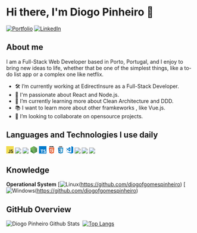 # Hi there, I'm Diogo Pinheiro 👋

[![Portfolio](https://img.shields.io/static/v1?label=%20&message=Portfolio&color=orange)](https://fierce-earth-84105.herokuapp.com/) [![LinkedIn](https://img.shields.io/badge/LinkedIn-%230077B5.svg?&style=flat-square&logo=linkedin&logoColor=white)](https://www.linkedin.com/in/diogo-fgpinheiro/)

## About me
I am a Full-Stack Web Developer based in Porto, Portugal, and I enjoy to bring new ideas to life, whether that be one of the simplest things, like a to-do list app or a complex one like netflix.

- 🛠  I’m currently working at EdirectInsure as a Full-Stack Developer.
- 💙  I'm passionate about React and Node.js.
- 🌱  I’m currently learning more about Clean Architecture and DDD.
- 📚  I want to learn more about other framkeworks , like Vue.js.
- 👯 I’m looking to collaborate on opensource projects.

## Languages and Technologies I use daily

<code><img height="20" src="https://raw.githubusercontent.com/github/explore/80688e429a7d4ef2fca1e82350fe8e3517d3494d/topics/javascript/javascript.png"></code>
<code><img height="20" src="https://cdn.worldvectorlogo.com/logos/react.svg"></code>
<code><img height="20" src="https://cdn.worldvectorlogo.com/logos/polymer-2.svg"></code>
<code><img height="20" src="https://raw.githubusercontent.com/github/explore/80688e429a7d4ef2fca1e82350fe8e3517d3494d/topics/nodejs/nodejs.png"></code>
<code><img height="20" src="https://raw.githubusercontent.com/github/explore/80688e429a7d4ef2fca1e82350fe8e3517d3494d/topics/typescript/typescript.png"></code>
<code><img height="20" src="https://raw.githubusercontent.com/github/explore/80688e429a7d4ef2fca1e82350fe8e3517d3494d/topics/html/html.png"></code>
<code><img height="20" src="https://raw.githubusercontent.com/github/explore/80688e429a7d4ef2fca1e82350fe8e3517d3494d/topics/css/css.png"></code>
<code><img height="20" src="https://raw.githubusercontent.com/github/explore/80688e429a7d4ef2fca1e82350fe8e3517d3494d/topics/visual-studio-code/visual-studio-code.png"></code>
<code><img height="20" src="https://cdn.worldvectorlogo.com/logos/docker.svg"></code>
<code><img height="20" src="https://cdn.worldvectorlogo.com/logos/jenkins.svg"></code>
<code><img height="20" src="https://cdn.worldvectorlogo.com/logos/rancher.svg"></code>


## Knowledge


**Operational System**
[![Linux](https://img.shields.io/badge/-Linux-FCC624?style=flat&logo=linux&logoColor=black&link=https://github.com/diogofgomespinheiro)(https://github.com/diogofgomespinheiro)
[![Windows](https://img.shields.io/badge/-Windows-0078D6?style=flat&logo=windows&logoColor=white&link=https://github.com/diogofgomespinheiro)(https://github.com/diogofgomespinheiro)

## GitHub Overview
<img align="left" alt="Diogo Pinheiro Github Stats" src="https://github-readme-stats.vercel.app/api?username=diogofgomespinheiro&show_icons=true" />    &nbsp;
[![Top Langs](https://github-readme-stats.vercel.app/api/top-langs/?username=diogofgomespinheiro)](https://github.com/anuraghazra/github-readme-stats) 
